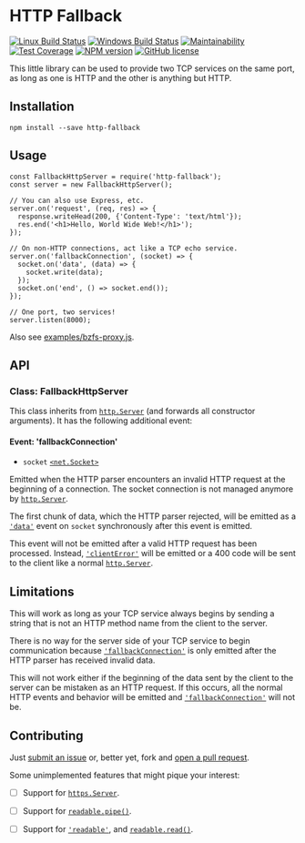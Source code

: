 # HTTP Fallback

[![Linux Build Status](https://img.shields.io/travis/ariofrio/http-fallback.svg?label=linux+build)](https://travis-ci.org/ariofrio/http-fallback)
[![Windows Build Status](https://img.shields.io/appveyor/ci/ariofrio/http-fallback.svg?label=windows+build)](https://ci.appveyor.com/project/ariofrio/http-fallback)
[![Maintainability](https://img.shields.io/codeclimate/maintainability/ariofrio/http-fallback.svg)](https://codeclimate.com/github/ariofrio/http-fallback/maintainability)
[![Test Coverage](https://img.shields.io/codeclimate/c/ariofrio/http-fallback.svg)](https://codeclimate.com/github/ariofrio/http-fallback/test_coverage)
[![NPM version](https://img.shields.io/npm/v/http-fallback.svg)](https://www.npmjs.com/package/http-fallback)
[![GitHub license](https://img.shields.io/github/license/ariofrio/http-fallback.svg)](https://github.com/ariofrio/http-fallback/blob/master/LICENSE)

This little library can be used to provide two TCP services on the same port, as long as one is HTTP and the other is anything but HTTP.

## Installation

```
npm install --save http-fallback
```

## Usage

```
const FallbackHttpServer = require('http-fallback');
const server = new FallbackHttpServer();

// You can also use Express, etc.
server.on('request', (req, res) => {
  response.writeHead(200, {'Content-Type': 'text/html'});
  res.end('<h1>Hello, World Wide Web!</h1>');
});

// On non-HTTP connections, act like a TCP echo service.
server.on('fallbackConnection', (socket) => {
  socket.on('data', (data) => {
    socket.write(data);
  });
  socket.on('end', () => socket.end());
});

// One port, two services!
server.listen(8000);

```

Also see [examples/bzfs-proxy.js](https://github.com/ariofrio/http-proxy/blob/master/examples/bzfs-proxy.js).

## API

### Class: FallbackHttpServer

This class inherits from [`http.Server`] (and forwards all constructor arguments). It has the following additional event:

#### Event: 'fallbackConnection'

- `socket` [`<net.Socket>`][`net.Socket`]

Emitted when the HTTP parser encounters an invalid HTTP request at the beginning of a connection. The socket connection is not managed anymore by [`http.Server`].

The first chunk of data, which the HTTP parser rejected, will be emitted as a [`'data'`] event on `socket` synchronously after this event is emitted.

This event will not be emitted after a valid HTTP request has been processed. Instead, [`'clientError'`] will be emitted or a 400 code will be sent to the client like a normal [`http.Server`].

## Limitations

This will work as long as your TCP service always begins by sending a string that is not an HTTP method name from the client to the server.

There is no way for the server side of your TCP service to begin communication because [`'fallbackConnection'`] is only emitted after the HTTP parser has received invalid data.

This will not work either if the beginning of the data sent by the client to the server can be mistaken as an HTTP request. If this occurs, all the normal HTTP events and behavior will be emitted and [`'fallbackConnection'`] will not be.

## Contributing

Just [submit an issue](https://github.com/ariofrio/http-fallback/issues) or, better yet, fork and [open a pull request](https://github.com/ariofrio/http-fallback/pulls).

Some unimplemented features that might pique your interest:

- [ ] Support for [`https.Server`].
- [ ] Support for [`readable.pipe()`].
- [ ] Support for [`'readable'`], and [`readable.read()`].


  [`http.Server`]: https://nodejs.org/docs/latest-v8.x/api/http.html#http_class_http_server
  [`https.Server`]: https://nodejs.org/docs/latest-v8.x/api/https.html#https_class_https_server
  [`net.Socket`]: https://nodejs.org/docs/latest-v8.x/api/net.html#net_class_net_socket

  [`readable.pipe()`]: https://nodejs.org/docs/latest-v8.x/api/stream.html#stream_readable_pipe_destination_options
  [`readable.read()`]: https://nodejs.org/docs/latest-v8.x/api/stream.html#stream_readable_read_size

  [`'clientError'`]: https://nodejs.org/docs/latest-v8.x/api/http.html#http_event_clienterror
  [`'data'`]: https://nodejs.org/docs/latest-v8.x/api/net.html#net_event_data
  [`'readable'`]: https://nodejs.org/docs/latest-v8.x/api/stream.html#stream_event_readable

  [`'fallbackConnection'`]: #event-fallbackconnection
